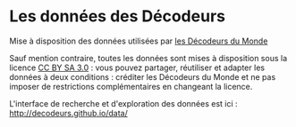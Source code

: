 # Les données des Décodeurs

Mise à disposition des données utilisées par [les Décodeurs du Monde](http://www.lemonde.fr/les-decodeurs/)

Sauf mention contraire, toutes les données sont mises à disposition sous la licence [CC BY SA 3.0](https://creativecommons.org/licenses/by-sa/3.0/fr/) : vous pouvez partager, réutiliser et adapter les données à deux conditions : créditer les Décodeurs du Monde et ne pas imposer de restrictions complémentaires en changeant la licence.

L'interface de recherche et d'exploration des données est ici : http://decodeurs.github.io/data/
